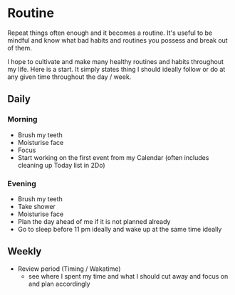 # Routine
Repeat things often enough and it becomes a routine. It's useful to be mindful and know what bad habits and routines you possess and break out of them. 

I hope to cultivate and make many healthy routines and habits throughout my life. Here is a start. It simply states thing I should ideally follow or do at any given time throughout the day / week.

## Daily
### Morning
- Brush my teeth
- Moisturise face
- Focus 
- Start working on the first event from my Calendar (often includes cleaning up Today list in 2Do)

### Evening
- Brush my teeth
- Take shower 
- Moisturise face
- Plan the day ahead of me if it is not planned already
- Go to sleep before 11 pm ideally and wake up at the same time ideally

## Weekly
- Review period (Timing / Wakatime)
	- see where I spent my time and what I should cut away and focus on and plan accordingly